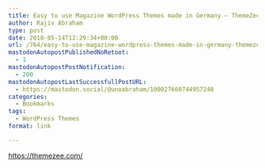 ```yaml
---
title: Easy to use Magazine WordPress Themes made in Germany – ThemeZee
author: Rajiv Abraham
type: post
date: 2018-05-14T12:29:34+00:00
url: /764/easy-to-use-magazine-wordpress-themes-made-in-germany-themezee/
mastodonAutopostPublishedNoRetoot:
  - 1
mastodonAutopostPostNotification:
  - 200
mastodonAutopostLastSuccessfullPostURL:
  - https://mastodon.social/@unoabraham/100027660744957248
categories:
  - Bookmarks
tags:
  - WordPress Themes
format: link

---
```

<https://themezee.com/>